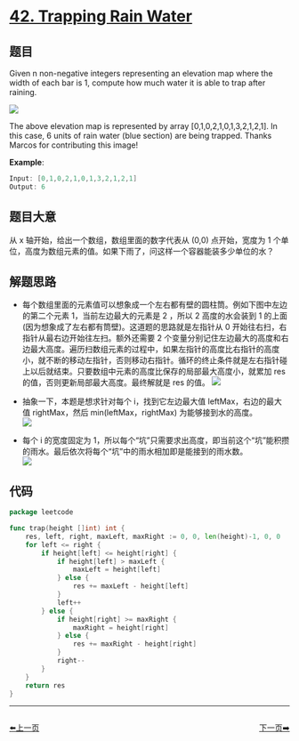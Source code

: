 # [42. Trapping Rain Water](https://leetcode.com/problems/trapping-rain-water/)

## 题目

Given n non-negative integers representing an elevation map where the width of each bar is 1, compute how much water it is able to trap after raining.

![](https://assets.leetcode.com/uploads/2018/10/22/rainwatertrap.png)


The above elevation map is represented by array [0,1,0,2,1,0,1,3,2,1,2,1]. In this case, 6 units of rain water (blue section) are being trapped. Thanks Marcos for contributing this image!


**Example**:

```go
Input: [0,1,0,2,1,0,1,3,2,1,2,1]
Output: 6
```

## 题目大意

从 x 轴开始，给出一个数组，数组里面的数字代表从 (0,0) 点开始，宽度为 1 个单位，高度为数组元素的值。如果下雨了，问这样一个容器能装多少单位的水？

## 解题思路

- 每个数组里面的元素值可以想象成一个左右都有壁的圆柱筒。例如下图中左边的第二个元素 1，当前左边最大的元素是 2 ，所以 2 高度的水会装到 1 的上面(因为想象成了左右都有筒壁)。这道题的思路就是左指针从 0 开始往右扫，右指针从最右边开始往左扫。额外还需要 2 个变量分别记住左边最大的高度和右边最大高度。遍历扫数组元素的过程中，如果左指针的高度比右指针的高度小，就不断的移动左指针，否则移动右指针。循环的终止条件就是左右指针碰上以后就结束。只要数组中元素的高度比保存的局部最大高度小，就累加 res 的值，否则更新局部最大高度。最终解就是 res 的值。
    ![](https://image.ibb.co/d6A2ZU/IMG-0139.jpg)

- 抽象一下，本题是想求针对每个 i，找到它左边最大值 leftMax，右边的最大值 rightMax，然后 min(leftMax，rightMax) 为能够接到水的高度。  
    ![](https://img.halfrost.com/Leetcode/leetcode_42_1.png)
- 每个 i 的宽度固定为 1，所以每个“坑”只需要求出高度，即当前这个“坑”能积攒的雨水。最后依次将每个“坑”中的雨水相加即是能接到的雨水数。  
    ![](https://img.halfrost.com/Leetcode/leetcode_42_0.png)

## 代码

```go
package leetcode

func trap(height []int) int {
	res, left, right, maxLeft, maxRight := 0, 0, len(height)-1, 0, 0
	for left <= right {
		if height[left] <= height[right] {
			if height[left] > maxLeft {
				maxLeft = height[left]
			} else {
				res += maxLeft - height[left]
			}
			left++
		} else {
			if height[right] >= maxRight {
				maxRight = height[right]
			} else {
				res += maxRight - height[right]
			}
			right--
		}
	}
	return res
}
```




----------------------------------------------
<div style="display: flex;justify-content: space-between;align-items: center;">
<p><a href="https://books.halfrost.com/leetcode/ChapterFour/0041.First-Missing-Positive/">⬅️上一页</a></p>
<p><a href="https://books.halfrost.com/leetcode/ChapterFour/0046.Permutations/">下一页➡️</a></p>
</div>
